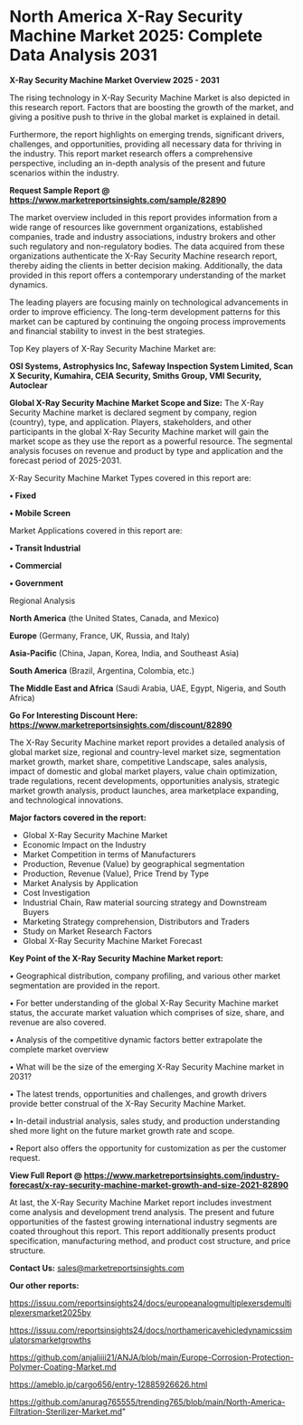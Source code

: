 # North America X-Ray Security Machine Market 2025: Complete Data Analysis 2031

<Strong> X-Ray Security Machine Market Overview 2025 - 2031</strong>

The rising technology in X-Ray Security Machine Market is also depicted in this research report. Factors that are boosting the growth of the market, and giving a positive push to thrive in the global market is explained in detail.

Furthermore, the report highlights on emerging trends, significant drivers, challenges, and opportunities, providing all necessary data for thriving in the industry. This report market research offers a comprehensive perspective, including an in-depth analysis of the present and future scenarios within the industry.

<strong>Request Sample Report @ <a href=https://www.marketreportsinsights.com/sample/82890>https://www.marketreportsinsights.com/sample/82890</a></strong>

The market overview included in this report provides information from a wide range of resources like government organizations, established companies, trade and industry associations, industry brokers and other such regulatory and non-regulatory bodies. The data acquired from these organizations authenticate the X-Ray Security Machine research report, thereby aiding the clients in better decision making. Additionally, the data provided in this report offers a contemporary understanding of the market dynamics.

The leading players are focusing mainly on technological advancements in order to improve efficiency. The long-term development patterns for this market can be captured by continuing the ongoing process improvements and financial stability to invest in the best strategies.

Top Key players of X-Ray Security Machine Market are:

<strong>OSI Systems, Astrophysics Inc, Safeway Inspection System Limited, Scan X Security, Kumahira, CEIA Security, Smiths Group, VMI Security, Autoclear</strong>

<strong><b>Global X-Ray Security Machine Market Scope and Size:</b></strong>
The X-Ray Security Machine market is declared segment by company, region (country), type, and application. Players, stakeholders, and other participants in the global X-Ray Security Machine market will gain the market scope as they use the report as a powerful resource. The segmental analysis focuses on revenue and product by type and application and the forecast period of 2025-2031.

X-Ray Security Machine Market Types covered in this report are:

<strong>• Fixed

• Mobile Screen</strong>

Market Applications covered in this report are:

<strong>• Transit Industrial

• Commercial

• Government</strong> 

Regional Analysis

<strong>North America</strong> (the United States, Canada, and Mexico)

<strong>Europe</strong> (Germany, France, UK, Russia, and Italy)

<strong>Asia-Pacific</strong> (China, Japan, Korea, India, and Southeast Asia)

<strong>South America</strong> (Brazil, Argentina, Colombia, etc.)

<strong>The Middle East and Africa</strong> (Saudi Arabia, UAE, Egypt, Nigeria, and South Africa)

<strong>Go For Interesting Discount Here: <a href=https://www.marketreportsinsights.com/discount/82890>https://www.marketreportsinsights.com/discount/82890</a></strong>

The X-Ray Security Machine market report provides a detailed analysis of global market size, regional and country-level market size, segmentation market growth, market share, competitive Landscape, sales analysis, impact of domestic and global market players, value chain optimization, trade regulations, recent developments, opportunities analysis, strategic market growth analysis, product launches, area marketplace expanding, and technological innovations.

<strong><b>Major factors covered in the report:</b></strong>
<ul>
  <li>Global X-Ray Security Machine Market </li>
  <li>Economic Impact on the Industry</li>
  <li>Market Competition in terms of Manufacturers</li>
  <li>Production, Revenue (Value) by geographical segmentation</li>
  <li>Production, Revenue (Value), Price Trend by Type</li>
  <li>Market Analysis by Application</li>
  <li>Cost Investigation</li>
  <li>Industrial Chain, Raw material sourcing strategy and Downstream Buyers</li>
  <li>Marketing Strategy comprehension, Distributors and Traders</li>
  <li>Study on Market Research Factors</li>
  <li>Global X-Ray Security Machine Market Forecast</li>
</ul>

<strong><b>Key Point of the X-Ray Security Machine Market report:</b></strong>

• Geographical distribution, company profiling, and various other market segmentation are provided in the report.

• For better understanding of the global X-Ray Security Machine market status, the accurate market valuation which comprises of size, share, and revenue are also covered.

• Analysis of the competitive dynamic factors better extrapolate the complete market overview

• What will be the size of the emerging X-Ray Security Machine market in 2031?

• The latest trends, opportunities and challenges, and growth drivers provide better construal of the X-Ray Security Machine Market.

• In-detail industrial analysis, sales study, and production understanding shed more light on the future market growth rate and scope.

• Report also offers the opportunity for customization as per the customer request.

<strong><b>View Full Report @ <a href=https://www.marketreportsinsights.com/industry-forecast/x-ray-security-machine-market-growth-and-size-2021-82890>https://www.marketreportsinsights.com/industry-forecast/x-ray-security-machine-market-growth-and-size-2021-82890</a></b></strong>


At last, the X-Ray Security Machine Market report includes investment come analysis and development trend analysis. The present and future opportunities of the fastest growing international industry segments are coated throughout this report. This report additionally presents product specification, manufacturing method, and product cost structure, and price structure.

<strong>Contact Us:</strong>
sales@marketreportsinsights.com

<strong>Our other reports:</strong>

<a href=https://issuu.com/reportsinsights24/docs/europeanalogmultiplexersdemultiplexersmarket2025by>https://issuu.com/reportsinsights24/docs/europeanalogmultiplexersdemultiplexersmarket2025by</a>

<a href=https://issuu.com/reportsinsights24/docs/northamericavehicledynamicssimulatorsmarketgrowths>https://issuu.com/reportsinsights24/docs/northamericavehicledynamicssimulatorsmarketgrowths</a>

<a href=https://github.com/anjaliiii21/ANJA/blob/main/Europe-Corrosion-Protection-Polymer-Coating-Market.md>https://github.com/anjaliiii21/ANJA/blob/main/Europe-Corrosion-Protection-Polymer-Coating-Market.md</a>

<a href=https://ameblo.jp/cargo656/entry-12885926626.html>https://ameblo.jp/cargo656/entry-12885926626.html</a>

<a href=https://github.com/anurag765555/trending765/blob/main/North-America-Filtration-Sterilizer-Market.md>https://github.com/anurag765555/trending765/blob/main/North-America-Filtration-Sterilizer-Market.md</a>"
